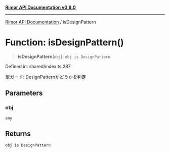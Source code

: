 [**Rimor API Documentation v0.8.0**](../README.md)

***

[Rimor API Documentation](../globals.md) / isDesignPattern

# Function: isDesignPattern()

> **isDesignPattern**(`obj`): `obj is DesignPattern`

Defined in: shared/index.ts:287

型ガード: DesignPatternかどうかを判定

## Parameters

### obj

`any`

## Returns

`obj is DesignPattern`
